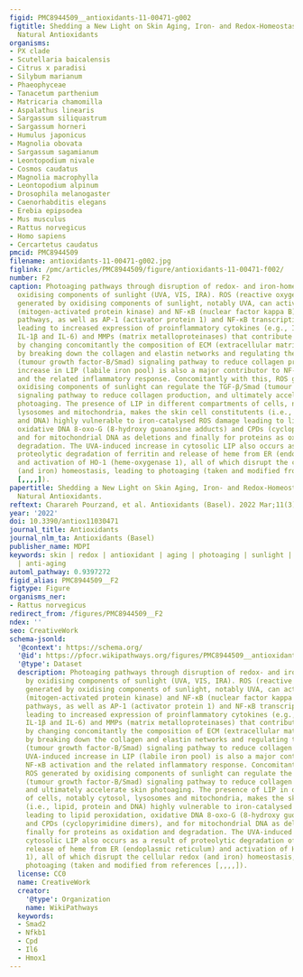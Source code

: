 ```yaml
---
figid: PMC8944509__antioxidants-11-00471-g002
figtitle: Shedding a New Light on Skin Aging, Iron- and Redox-Homeostasis and Emerging
  Natural Antioxidants
organisms:
- PX clade
- Scutellaria baicalensis
- Citrus x paradisi
- Silybum marianum
- Phaeophyceae
- Tanacetum parthenium
- Matricaria chamomilla
- Aspalathus linearis
- Sargassum siliquastrum
- Sargassum horneri
- Humulus japonicus
- Magnolia obovata
- Sargassum sagamianum
- Leontopodium nivale
- Cosmos caudatus
- Magnolia macrophylla
- Leontopodium alpinum
- Drosophila melanogaster
- Caenorhabditis elegans
- Erebia epipsodea
- Mus musculus
- Rattus norvegicus
- Homo sapiens
- Cercartetus caudatus
pmcid: PMC8944509
filename: antioxidants-11-00471-g002.jpg
figlink: /pmc/articles/PMC8944509/figure/antioxidants-11-00471-f002/
number: F2
caption: Photoaging pathways through disruption of redox- and iron-homeostasis by
  oxidising components of sunlight (UVA, VIS, IRA). ROS (reactive oxygen species)
  generated by oxidising components of sunlight, notably UVA, can activate the MAPK
  (mitogen-activated protein kinase) and NF-κB (nuclear factor kappa B) signaling
  pathways, as well as AP-1 (activator protein 1) and NF-κB transcription factors
  leading to increased expression of proinflammatory cytokines (e.g., Interleukins
  IL-1β and IL-6) and MMPs (matrix metalloproteinases) that contribute to photoaging
  by changing concomitantly the composition of ECM (extracellular matrix) components
  by breaking down the collagen and elastin networks and regulating the TGF-β/Smad
  (tumour growth factor-B/Smad) signaling pathway to reduce collagen production. UVA-induced
  increase in LIP (labile iron pool) is also a major contributor to NF-κB activation
  and the related inflammatory response. Concomitantly with this, ROS generated by
  oxidising components of sunlight can regulate the TGF-β/Smad (tumour growth factor-B/Smad)
  signaling pathway to reduce collagen production, and ultimately accelerate skin
  photoaging. The presence of LIP in different compartments of cells, notably cytosol,
  lysosomes and mitochondria, makes the skin cell constitutents (i.e., lipid, protein
  and DNA) highly vulnerable to iron-catalysed ROS damage leading to lipid peroxidation,
  oxidative DNA 8-oxo-G (8-hydroxy guoanosine adducts) and CPDs (cyclopyrimidine dimers),
  and for mitochondrial DNA as deletions and finally for proteins as oxidation and
  degradation. The UVA-induced increase in cytosolic LIP also occurs as a result of
  proteolytic degradation of ferritin and release of heme from ER (endoplasmic reticulum)
  and activation of HO-1 (heme-oxygenase 1), all of which disrupt the cellular redox
  (and iron) homeostasis, leading to photoaging (taken and modified from references
  [,,,,]).
papertitle: Shedding a New Light on Skin Aging, Iron- and Redox-Homeostasis and Emerging
  Natural Antioxidants.
reftext: Charareh Pourzand, et al. Antioxidants (Basel). 2022 Mar;11(3):471.
year: '2022'
doi: 10.3390/antiox11030471
journal_title: Antioxidants
journal_nlm_ta: Antioxidants (Basel)
publisher_name: MDPI
keywords: skin | redox | antioxidant | aging | photoaging | sunlight | photoprotection
  | anti-aging
automl_pathway: 0.9397272
figid_alias: PMC8944509__F2
figtype: Figure
organisms_ner:
- Rattus norvegicus
redirect_from: /figures/PMC8944509__F2
ndex: ''
seo: CreativeWork
schema-jsonld:
  '@context': https://schema.org/
  '@id': https://pfocr.wikipathways.org/figures/PMC8944509__antioxidants-11-00471-g002.html
  '@type': Dataset
  description: Photoaging pathways through disruption of redox- and iron-homeostasis
    by oxidising components of sunlight (UVA, VIS, IRA). ROS (reactive oxygen species)
    generated by oxidising components of sunlight, notably UVA, can activate the MAPK
    (mitogen-activated protein kinase) and NF-κB (nuclear factor kappa B) signaling
    pathways, as well as AP-1 (activator protein 1) and NF-κB transcription factors
    leading to increased expression of proinflammatory cytokines (e.g., Interleukins
    IL-1β and IL-6) and MMPs (matrix metalloproteinases) that contribute to photoaging
    by changing concomitantly the composition of ECM (extracellular matrix) components
    by breaking down the collagen and elastin networks and regulating the TGF-β/Smad
    (tumour growth factor-B/Smad) signaling pathway to reduce collagen production.
    UVA-induced increase in LIP (labile iron pool) is also a major contributor to
    NF-κB activation and the related inflammatory response. Concomitantly with this,
    ROS generated by oxidising components of sunlight can regulate the TGF-β/Smad
    (tumour growth factor-B/Smad) signaling pathway to reduce collagen production,
    and ultimately accelerate skin photoaging. The presence of LIP in different compartments
    of cells, notably cytosol, lysosomes and mitochondria, makes the skin cell constitutents
    (i.e., lipid, protein and DNA) highly vulnerable to iron-catalysed ROS damage
    leading to lipid peroxidation, oxidative DNA 8-oxo-G (8-hydroxy guoanosine adducts)
    and CPDs (cyclopyrimidine dimers), and for mitochondrial DNA as deletions and
    finally for proteins as oxidation and degradation. The UVA-induced increase in
    cytosolic LIP also occurs as a result of proteolytic degradation of ferritin and
    release of heme from ER (endoplasmic reticulum) and activation of HO-1 (heme-oxygenase
    1), all of which disrupt the cellular redox (and iron) homeostasis, leading to
    photoaging (taken and modified from references [,,,,]).
  license: CC0
  name: CreativeWork
  creator:
    '@type': Organization
    name: WikiPathways
  keywords:
  - Smad2
  - Nfkb1
  - Cpd
  - Il6
  - Hmox1
---
```

